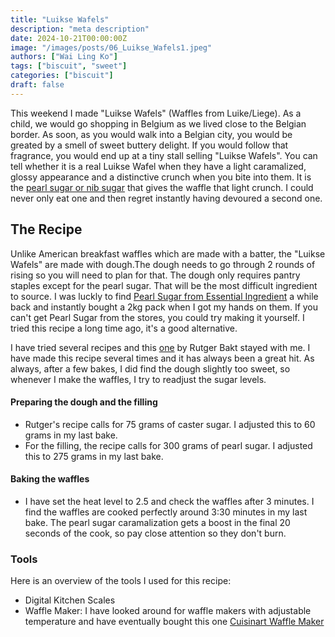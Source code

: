 ```yaml
---
title: "Luikse Wafels"
description: "meta description"
date: 2024-10-21T00:00:00Z
image: "/images/posts/06_Luikse_Wafels1.jpeg"
authors: ["Wai Ling Ko"]
tags: ["biscuit", "sweet"]
categories: ["biscuit"]
draft: false
---
```

This weekend I made "Luikse Wafels" (Waffles from Luike/Liege). As a child, we would go shopping in Belgium as we lived close to the Belgian border. As soon, as you would walk into a Belgian city, you would be greated by a smell of sweet buttery delight. If you would follow that fragrance, you would end up at a tiny stall selling "Luikse Wafels". You can tell whether it is a real Luikse Wafel when they have a light caramalized, glossy appearance and a distinctive crunch when you bite into them. It is the  <a href="https://www.bbcmaestro.com/blog/pearl-sugar" target="_blank"> pearl sugar or nib sugar</a>  that gives the waffle that light crunch. I could never only eat one and then regret instantly having devoured a second one.

## The Recipe   
Unlike American breakfast waffles which are made with a batter, the "Luikse Wafels" are made with dough.The dough needs to go through 2 rounds of rising so you will need to plan for that. The dough only requires pantry staples except for the pearl sugar. That will be the most difficult ingredient to source. I was luckly to find <a href="https://www.essentialingredient.com.au/collections/sugars/products/the-essential-ingredient-pearl-sugar" target="_blank"> Pearl Sugar from Essential Ingredient</a> a while back and instantly bought a 2kg pack when I got my hands on them. If you can't get Pearl Sugar from the stores, you could try making it yourself. I tried this recipe a long time ago, it's a good alternative.

I have tried several recipes and this  <a href="https://rutgerbakt.nl/gebak-recepten/zelf-luikse-wafels-bakken-recept/" target="_blank"> one</a> by Rutger Bakt stayed with me. I have made this recipe several times and it has always been a great hit. As always, after a few bakes, I did find the dough slightly too sweet, so whenever I make the waffles, I try to readjust the sugar levels.


#### Preparing the dough and the filling
- Rutger's recipe calls for 75 grams of caster sugar. I adjusted this to 60 grams in my last bake.
- For the filling, the recipe calls for 300 grams of pearl sugar. I adjusted this to 275 grams in my last bake.

#### Baking the waffles
- I have set the heat level to 2.5 and check the waffles after 3 minutes. I find the waffles are cooked perfectly around 3:30 minutes in my last bake. The pearl sugar caramalization gets a boost in the final 20 seconds of the cook, so pay close attention so they don't burn.


### Tools
Here is an overview of the tools I used for this recipe:
- Digital Kitchen Scales
- Waffle Maker: I have looked around for waffle makers with adjustable temperature and have eventually bought this one <a href=" https://cuisinart.com.au/products/waffle-maker" target="_blank"> Cuisinart Waffle Maker </a>



